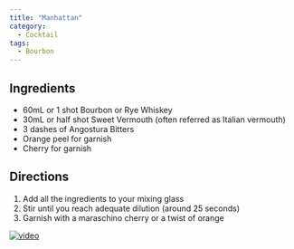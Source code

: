 ```yaml
---
title: "Manhattan"
category:
  - Cocktail
tags:
  - Bourbon
---
```


## Ingredients
* 60mL or 1 shot Bourbon or Rye Whiskey
* 30mL or half shot Sweet Vermouth (often referred as Italian vermouth)
* 3 dashes of Angostura Bitters
* Orange peel for garnish
* Cherry for garnish

## Directions
1. Add all the ingredients to your mixing glass
2. Stir until you reach adequate dilution (around 25 seconds)
3. Garnish with a maraschino cherry or a twist of orange

[![video](https://img.youtube.com/vi/TFWPtkNoF4Y/0.jpg)](https://www.youtube.com/watch?v=TFWPtkNoF4Y)
